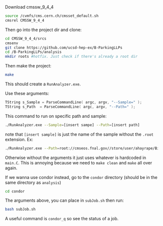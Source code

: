 Download cmssw_9_4_4
```bash
source /cvmfs/cms.cern.ch/cmsset_default.sh
cmsrel CMSSW_9_4_4
```

Then go into the project dir and clone:
```bash
cd CMSSW_9_4_4/srcs
cmsenv
git clone https://github.com/ucsd-hep-ex/B-ParkingLLPs
cd /B-ParkingLLPs/analysis
mkdir roots #hotfix. Just check if there's already a root dir
```

Then make the project:
```bash
make
```
This should create a `RunAnalyzer.exe`.

Use these arguments:
```C
TString s_Sample = ParseCommandLine( argc, argv, "--Sample=" );
TString s_Path  = ParseCommandLine( argc, argv, "--Path=" );
```
This command to run on specific path and sample:
```bash
./RunAnalyzer.exe --Sample=[insert sampe] --Path=[insert path]
```
note that `[insert sample]` is just the name of the sample without the `.root` extension.
Ex:
```bash
./RunAnalyzer.exe --Path=root://cmseos.fnal.gov//store/user/ahayrape/BigNtupler/ --Sample=PhiToPi0Pi0_mPhi0p3_ctau300
```

Otherwise without the arguments it just uses whatever is hardcoded in `main.C`. This is annoying because we need to `make clean` and `make` all over again.

If we wanna use condor instead, go to the `condor` directory (should be in the same directory as `analysis`)
```bash
cd condor
```

The arguments above, you can place in `subJob.sh` then run:
```bash
bash subJob.sh
```

A useful command is `condor_q` so see the status of a job.




